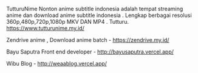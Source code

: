 TutturuNime Nonton anime subtitle indonesia adalah tempat streaming anime dan download anime subtitle indonesia . Lengkap berbagai resolusi 360p,480p,720p,1080p MKV DAN MP4 . Tutturu. https://www.tutturunime.my.id/

Zendrive anime , Download anime batch - https://zendrive.my.id/

Bayu Saputra Front end developer - http://bayusaputra.vercel.app/

Wibu Blog - http://weaablog.vercel.app/
